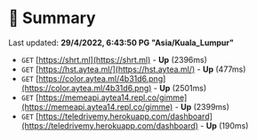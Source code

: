 # 📖 Summary
Last updated: **29/4/2022, 6:43:50 PG "Asia/Kuala_Lumpur"**

- `GET` [https://shrt.ml](https://shrt.ml) - **Up** (2396ms)
- `GET` [https://hst.aytea.ml/](https://hst.aytea.ml/) - **Up** (477ms)
- `GET` [https://color.aytea.ml/4b31d6.png](https://color.aytea.ml/4b31d6.png) - **Up** (2501ms)
- `GET` [https://memeapi.aytea14.repl.co/gimme](https://memeapi.aytea14.repl.co/gimme) - **Up** (2399ms)
- `GET` [https://teledrivemy.herokuapp.com/dashboard](https://teledrivemy.herokuapp.com/dashboard) - **Up** (190ms)
